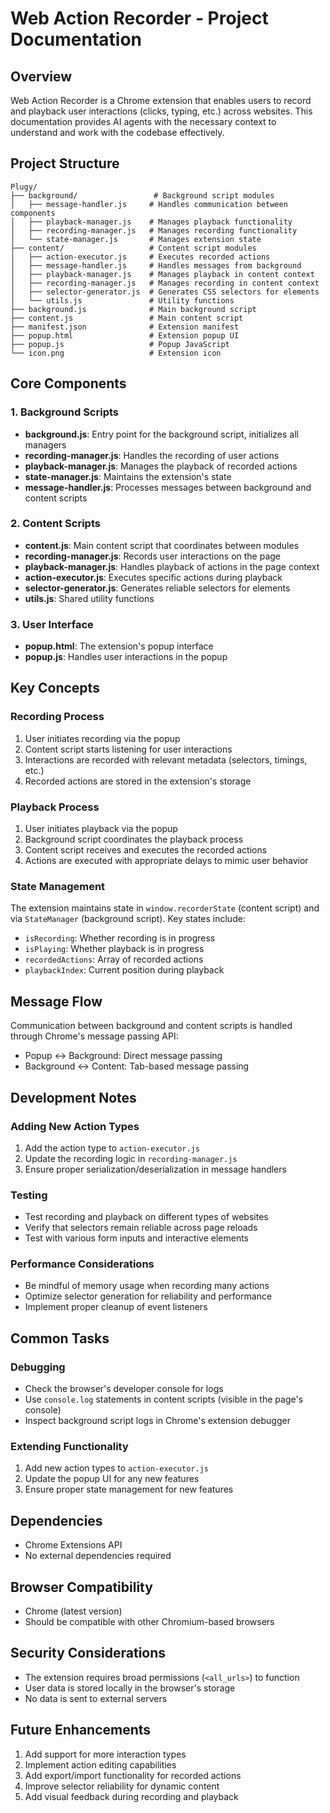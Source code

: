 # Web Action Recorder - Project Documentation

## Overview
Web Action Recorder is a Chrome extension that enables users to record and playback user interactions (clicks, typing, etc.) across websites. This documentation provides AI agents with the necessary context to understand and work with the codebase effectively.

## Project Structure

```
Plugy/
├── background/                 # Background script modules
│   ├── message-handler.js     # Handles communication between components
│   ├── playback-manager.js    # Manages playback functionality
│   ├── recording-manager.js   # Manages recording functionality
│   └── state-manager.js       # Manages extension state
├── content/                   # Content script modules
│   ├── action-executor.js     # Executes recorded actions
│   ├── message-handler.js     # Handles messages from background
│   ├── playback-manager.js    # Manages playback in content context
│   ├── recording-manager.js   # Manages recording in content context
│   ├── selector-generator.js  # Generates CSS selectors for elements
│   └── utils.js               # Utility functions
├── background.js              # Main background script
├── content.js                 # Main content script
├── manifest.json              # Extension manifest
├── popup.html                 # Extension popup UI
├── popup.js                   # Popup JavaScript
└── icon.png                   # Extension icon
```

## Core Components

### 1. Background Scripts
- **background.js**: Entry point for the background script, initializes all managers
- **recording-manager.js**: Handles the recording of user actions
- **playback-manager.js**: Manages the playback of recorded actions
- **state-manager.js**: Maintains the extension's state
- **message-handler.js**: Processes messages between background and content scripts

### 2. Content Scripts
- **content.js**: Main content script that coordinates between modules
- **recording-manager.js**: Records user interactions on the page
- **playback-manager.js**: Handles playback of actions in the page context
- **action-executor.js**: Executes specific actions during playback
- **selector-generator.js**: Generates reliable selectors for elements
- **utils.js**: Shared utility functions

### 3. User Interface
- **popup.html**: The extension's popup interface
- **popup.js**: Handles user interactions in the popup

## Key Concepts

### Recording Process
1. User initiates recording via the popup
2. Content script starts listening for user interactions
3. Interactions are recorded with relevant metadata (selectors, timings, etc.)
4. Recorded actions are stored in the extension's storage

### Playback Process
1. User initiates playback via the popup
2. Background script coordinates the playback process
3. Content script receives and executes the recorded actions
4. Actions are executed with appropriate delays to mimic user behavior

### State Management
The extension maintains state in `window.recorderState` (content script) and via `StateManager` (background script). Key states include:
- `isRecording`: Whether recording is in progress
- `isPlaying`: Whether playback is in progress
- `recordedActions`: Array of recorded actions
- `playbackIndex`: Current position during playback

## Message Flow
Communication between background and content scripts is handled through Chrome's message passing API:
- Popup <-> Background: Direct message passing
- Background <-> Content: Tab-based message passing

## Development Notes

### Adding New Action Types
1. Add the action type to `action-executor.js`
2. Update the recording logic in `recording-manager.js`
3. Ensure proper serialization/deserialization in message handlers

### Testing
- Test recording and playback on different types of websites
- Verify that selectors remain reliable across page reloads
- Test with various form inputs and interactive elements

### Performance Considerations
- Be mindful of memory usage when recording many actions
- Optimize selector generation for reliability and performance
- Implement proper cleanup of event listeners

## Common Tasks

### Debugging
- Check the browser's developer console for logs
- Use `console.log` statements in content scripts (visible in the page's console)
- Inspect background script logs in Chrome's extension debugger

### Extending Functionality
1. Add new action types to `action-executor.js`
2. Update the popup UI for any new features
3. Ensure proper state management for new features

## Dependencies
- Chrome Extensions API
- No external dependencies required

## Browser Compatibility
- Chrome (latest version)
- Should be compatible with other Chromium-based browsers

## Security Considerations
- The extension requires broad permissions (`<all_urls>`) to function
- User data is stored locally in the browser's storage
- No data is sent to external servers

## Future Enhancements
1. Add support for more interaction types
2. Implement action editing capabilities
3. Add export/import functionality for recorded actions
4. Improve selector reliability for dynamic content
5. Add visual feedback during recording and playback
